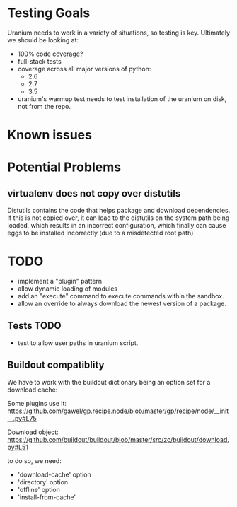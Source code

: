 # Testing Goals

Uranium needs to work in a variety of situations, so testing is key. Ultimately we should be looking at:

* 100% code coverage?
* full-stack tests
* coverage across all major versions of python:
  * 2.6
  * 2.7
  * 3.5
* uranium's warmup test needs to test installation of the uranium on disk,
  not from the repo.

# Known issues

# Potential Problems

## virtualenv does not copy over distutils

Distutils contains the code that helps package and download dependencies. If this is not copied over, it can
lead to the distutils on the system path being loaded, which results in an incorrect configuration, which finally
can cause eggs to be installed incorrectly (due to a misdetected root path)

# TODO

* implement a "plugin" pattern
* allow dynamic loading of modules
* add an "execute" command to execute commands within the sandbox.
* allow an override to always download the newest version of a package.


## Tests TODO

* test to allow user paths in uranium script.

## Buildout compatiblity

We have to work with the buildout dictionary being an option set for a download cache:

Some plugins use it: https://github.com/gawel/gp.recipe.node/blob/master/gp/recipe/node/__init__.py#L75

Download object: https://github.com/buildout/buildout/blob/master/src/zc/buildout/download.py#L51

to do so, we need:

  * 'download-cache' option
  * 'directory' option
  * 'offline' option
  * 'install-from-cache'
